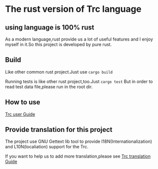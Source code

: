# The rust version of Trc language

## using language is 100% rust

As a modern language,rust provide us a lot of useful features and I enjoy myself in it.So this project is developed by pure rust.

## Build

Like other common rust project.Just use ```cargo build```

Running tests is like other rust project,too.Just ```cargo test```
But in order to read test data file,please run in the root dir.

## How to use

[Trc user Guide](docs/usage.md)

## Provide translation for this project

The project use GNU Gettext lib tool to provide I18N(Internationalization) and L10N(localiation) support for the Trc.

If you want to help us to add more translation,please see [Trc translation Guide](docs/developer/translation.md)
